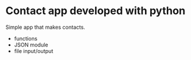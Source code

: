 # Contact app developed with python

Simple app that makes contacts.

- functions
- JSON module
- file input/output
